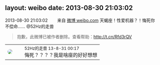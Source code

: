 layout: weibo
date: 2013-08-30 21:03:02
---
<meta name="referrer" content="no-referrer" />

2013-08-30 21:03:02  &nbsp;&nbsp;&nbsp;&nbsp;&nbsp;&nbsp; 来自 <a href="http://weibo.com/" rel="nofollow">微博 weibo.com</a>
天蝎座！性爱机器？！悔死你不偿命…… @52Hz的走兽
>  抱歉，此微博已被作者删除。查看帮助：http://t.cn/Rfd3rQV

<table style="width: 100%;">
  <tr>
    <td style="width: 40px;"><img style="border-radius:50%" src="https://tva4.sinaimg.cn/crop.0.0.180.180.50/8beaf773jw1e8qgp5bmzyj2050050aa8.jpg?KID=imgbed,tva&Expires=1624465750&ssig=f3HhZ%2FLKCh"></td>
    <td colspan="2"><small>52Hz的走兽 13-8-31 00:17</small><br/>悔死？？？？我是啥座的好好想想</td>
  </tr>
</table>
